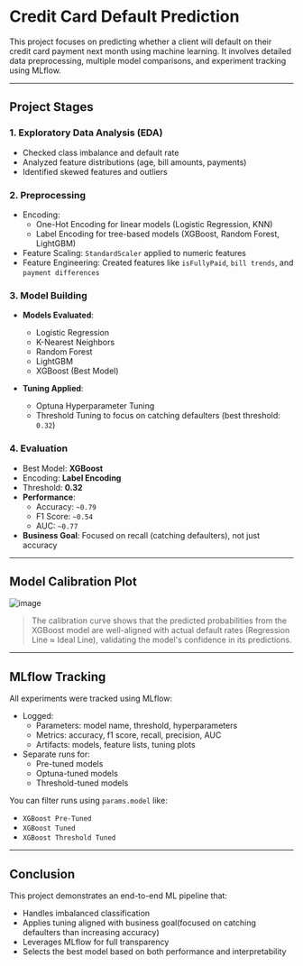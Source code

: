 # Credit Card Default Prediction

This project focuses on predicting whether a client will default on their credit card payment next month using machine learning. It involves detailed data preprocessing, multiple model comparisons, and experiment tracking using MLflow.

---

## Project Stages

### 1.  Exploratory Data Analysis (EDA)
- Checked class imbalance and default rate
- Analyzed feature distributions (age, bill amounts, payments)
- Identified skewed features and outliers

### 2.  Preprocessing
- Encoding:
  - One-Hot Encoding for linear models (Logistic Regression, KNN)
  - Label Encoding for tree-based models (XGBoost, Random Forest, LightGBM)
- Feature Scaling: `StandardScaler` applied to numeric features
- Feature Engineering: Created features like `isFullyPaid`, `bill trends`, and `payment differences`

### 3.  Model Building
- **Models Evaluated**:
  - Logistic Regression
  - K-Nearest Neighbors
  - Random Forest
  - LightGBM
  - XGBoost (Best Model)

- **Tuning Applied**:
  - Optuna Hyperparameter Tuning
  - Threshold Tuning to focus on catching defaulters (best threshold: `0.32`)

### 4. Evaluation
- Best Model: **XGBoost**
- Encoding: **Label Encoding**
- Threshold: **0.32**
- **Performance**:
  - Accuracy: `~0.79`
  - F1 Score: `~0.54`
  - AUC: `~0.77`
- **Business Goal**: Focused on recall (catching defaulters), not just accuracy

---

##  Model Calibration Plot

![image](https://github.com/user-attachments/assets/cf40dfac-bdf9-4630-8b43-6793447a7488)



> The calibration curve shows that the predicted probabilities from the XGBoost model are well-aligned with actual default rates (Regression Line ≈ Ideal Line), validating the model's confidence in its predictions.

---

##  MLflow Tracking

All experiments were tracked using MLflow:

- Logged:
  - Parameters: model name, threshold, hyperparameters
  - Metrics: accuracy, f1 score, recall, precision, AUC
  - Artifacts: models, feature lists, tuning plots
- Separate runs for:
  - Pre-tuned models
  - Optuna-tuned models
  - Threshold-tuned models

You can filter runs using `params.model` like:
- `XGBoost Pre-Tuned`
- `XGBoost Tuned`
- `XGBoost Threshold Tuned`

---

##  Conclusion

This project demonstrates an end-to-end ML pipeline that:
- Handles imbalanced classification
- Applies tuning aligned with business goal(focused on catching defaulters than increasing accuracy)
- Leverages MLflow for full transparency
- Selects the best model based on both performance and interpretability
